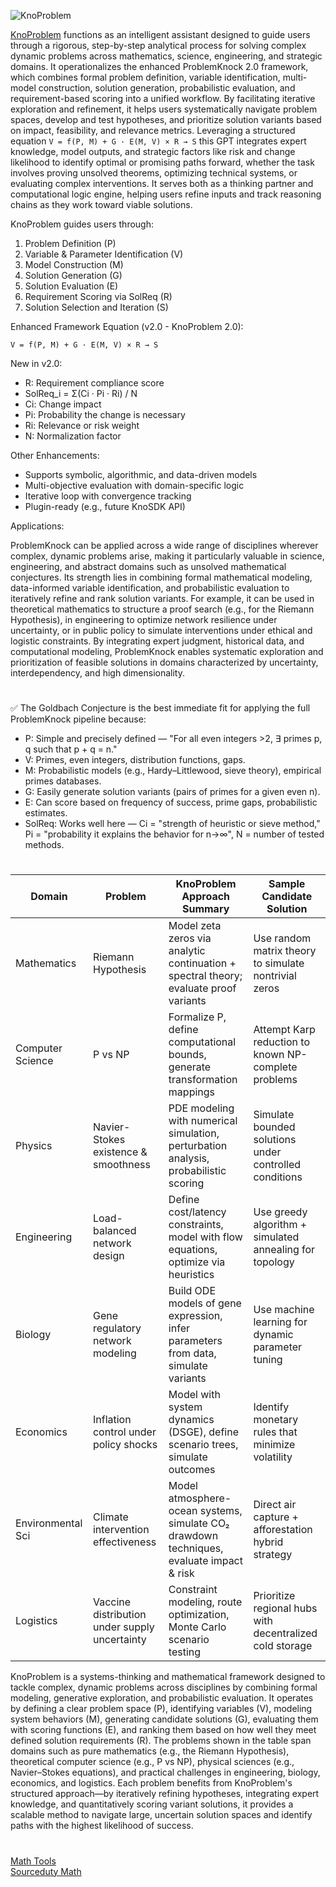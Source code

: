 ![KnoProblem](https://github.com/user-attachments/assets/92eff836-20c5-42fa-9e11-e540e9720cf7)

[KnoProblem](https://chatgpt.com/g/g-6849f3d35ed481919b985d6a644db32e-knoproblem) functions as an intelligent assistant designed to guide users through a rigorous, step-by-step analytical process for solving complex dynamic problems across mathematics, science, engineering, and strategic domains. It operationalizes the enhanced ProblemKnock 2.0 framework, which combines formal problem definition, variable identification, multi-model construction, solution generation, probabilistic evaluation, and requirement-based scoring into a unified workflow. By facilitating iterative exploration and refinement, it helps users systematically navigate problem spaces, develop and test hypotheses, and prioritize solution variants based on impact, feasibility, and relevance metrics. Leveraging a structured equation ``` V = f(P, M) + G · E(M, V) × R → S ``` this GPT integrates expert knowledge, model outputs, and strategic factors like risk and change likelihood to identify optimal or promising paths forward, whether the task involves proving unsolved theorems, optimizing technical systems, or evaluating complex interventions. It serves both as a thinking partner and computational logic engine, helping users refine inputs and track reasoning chains as they work toward viable solutions.

KnoProblem guides users through:

1. Problem Definition (P)
2. Variable & Parameter Identification (V)
3. Model Construction (M)
4. Solution Generation (G)
5. Solution Evaluation (E)
6. Requirement Scoring via SolReq (R)
7. Solution Selection and Iteration (S)

Enhanced Framework Equation (v2.0 - KnoProblem 2.0):

``` V = f(P, M) + G · E(M, V) × R → S ```

New in v2.0:

- R: Requirement compliance score
- SolReq_i = Σ(Ci · Pi · Ri) / N
- Ci: Change impact
- Pi: Probability the change is necessary
- Ri: Relevance or risk weight
- N: Normalization factor

Other Enhancements:

- Supports symbolic, algorithmic, and data-driven models
- Multi-objective evaluation with domain-specific logic
- Iterative loop with convergence tracking
- Plugin-ready (e.g., future KnoSDK API)

Applications:

ProblemKnock can be applied across a wide range of disciplines wherever complex, dynamic problems arise, making it particularly valuable in science, engineering, and abstract domains such as unsolved mathematical conjectures. Its strength lies in combining formal mathematical modeling, data-informed variable identification, and probabilistic evaluation to iteratively refine and rank solution variants. For example, it can be used in theoretical mathematics to structure a proof search (e.g., for the Riemann Hypothesis), in engineering to optimize network resilience under uncertainty, or in public policy to simulate interventions under ethical and logistic constraints. By integrating expert judgment, historical data, and computational modeling, ProblemKnock enables systematic exploration and prioritization of feasible solutions in domains characterized by uncertainty, interdependency, and high dimensionality.

#

✅ The Goldbach Conjecture is the best immediate fit for applying the full ProblemKnock pipeline because:

- P: Simple and precisely defined — "For all even integers >2, ∃ primes p, q such that p + q = n."
- V: Primes, even integers, distribution functions, gaps.
- M: Probabilistic models (e.g., Hardy–Littlewood, sieve theory), empirical primes databases.
- G: Easily generate solution variants (pairs of primes for a given even n).
- E: Can score based on frequency of success, prime gaps, probabilistic estimates.
- SolReq: Works well here — Ci = "strength of heuristic or sieve method," Pi = "probability it explains the behavior for n→∞", N = number of tested methods.

#

| Domain            | Problem                                      | KnoProblem Approach Summary                                                                 | Sample Candidate Solution                                  |
|-------------------|----------------------------------------------|----------------------------------------------------------------------------------------------|------------------------------------------------------------|
| Mathematics       | Riemann Hypothesis                           | Model zeta zeros via analytic continuation + spectral theory; evaluate proof variants       | Use random matrix theory to simulate nontrivial zeros      |
| Computer Science  | P vs NP                                      | Formalize P, define computational bounds, generate transformation mappings                   | Attempt Karp reduction to known NP-complete problems        |
| Physics           | Navier-Stokes existence & smoothness         | PDE modeling with numerical simulation, perturbation analysis, probabilistic scoring         | Simulate bounded solutions under controlled conditions      |
| Engineering       | Load-balanced network design                 | Define cost/latency constraints, model with flow equations, optimize via heuristics          | Use greedy algorithm + simulated annealing for topology    |
| Biology           | Gene regulatory network modeling             | Build ODE models of gene expression, infer parameters from data, simulate variants           | Use machine learning for dynamic parameter tuning          |
| Economics         | Inflation control under policy shocks        | Model with system dynamics (DSGE), define scenario trees, simulate outcomes                  | Identify monetary rules that minimize volatility            |
| Environmental Sci | Climate intervention effectiveness           | Model atmosphere-ocean systems, simulate CO₂ drawdown techniques, evaluate impact & risk     | Direct air capture + afforestation hybrid strategy          |
| Logistics         | Vaccine distribution under supply uncertainty| Constraint modeling, route optimization, Monte Carlo scenario testing                        | Prioritize regional hubs with decentralized cold storage    |

KnoProblem is a systems-thinking and mathematical framework designed to tackle complex, dynamic problems across disciplines by combining formal modeling, generative exploration, and probabilistic evaluation. It operates by defining a clear problem space (P), identifying variables (V), modeling system behaviors (M), generating candidate solutions (G), evaluating them with scoring functions (E), and ranking them based on how well they meet defined solution requirements (R). The problems shown in the table span domains such as pure mathematics (e.g., the Riemann Hypothesis), theoretical computer science (e.g., P vs NP), physical sciences (e.g., Navier–Stokes equations), and practical challenges in engineering, biology, economics, and logistics. Each problem benefits from KnoProblem's structured approach—by iteratively refining hypotheses, integrating expert knowledge, and quantitatively scoring variant solutions, it provides a scalable method to navigate large, uncertain solution spaces and identify paths with the highest likelihood of success.

#

[Math Tools](https://github.com/sourceduty/Math_Tools)
<br>
[Sourceduty Math](https://chatgpt.com/g/g-67cc981656b8819196c22b67c9fbbb8c-sourceduty-math)
